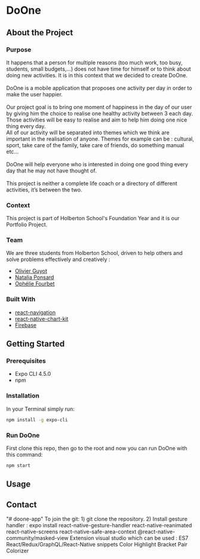 # DoOne

## About the Project

### Purpose

It happens that a person for multiple reasons (too much work, too busy, students, small budgets,...) does not have time for himself or to think about doing new activities.
It is in this context that we decided to create DoOne.
<br />
<br />
DoOne is a mobile application that proposes one activity per day in order to make the user happier.
<br />
<br />
Our project goal is to bring one moment of happiness in the day of our user by giving him the choice to realise one healthy activity between 3 each day. Those activities will be easy to realise and aim to help him doing one nice thing every day.
<br />
All of our activity will be separated into themes which we think are important in the realisation of anyone. Themes for example can be : cultural, sport, take care of the family, take care of friends, do something manual etc...
<br />
<br />
DoOne will help everyone who is interested in doing one good thing every day that he may not have thought of.
<br />
<br />
This project is neither a complete life coach or a directory of different activities, it’s between the two.

### Context

This project is part of Holberton School's Foundation Year and it is our Portfolio Project.

### Team

We are three students from Holberton School, driven to help others and solve problems effectively and creatively :

* [Olivier Guyot](https://github.com/toyugo)
* [Natalia Ponsard](https://github.com/natpons)
* [Ophélie Fourbet](https://github.com/fourbet)



### Built With

* [react-navigation](https://reactnavigation.org/)
* [react-native-chart-kit](https://github.com/indiespirit/react-native-chart-kit)
* [Firebase](https://firebase.google.com/)


## Getting Started

### Prerequisites

* Expo CLI 4.5.0
* npm

### Installation


In your Terminal simply run:
```sh
npm install -g expo-cli
```

### Run DoOne

First clone this repo, then go to the root and now you can run DoOne with this command:
```sh
npm start
```

## Usage

## Contact







"# doone-app" 
To join the git:
    1) git clone the repository.
    2) Install gesture handler : 
        expo install react-native-gesture-handler react-native-reanimated react-native-screens react-native-safe-area-context @react-native-community/masked-view
Extension visual studio which can be used :
    ES7 React/Redux/GraphQL/React-Native snippets
    Color Highlight
    Bracket Pair Colorizer
